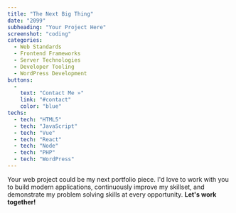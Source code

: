 ```yaml
---
title: "The Next Big Thing"
date: "2099"
subheading: "​Your Project Here"
screenshot: "coding"
categories:
  - Web Standards
  - Frontend Frameworks
  - Server Technologies
  - Developer Tooling
  - WordPress Development
buttons:
  -
    text: "Contact Me »"
    link: "#contact"
    color: "blue"
techs:
  - tech: "HTML5"
  - tech: "JavaScript"
  - tech: "Vue"
  - tech: "React"
  - tech: "Node"
  - tech: "PHP"
  - tech: "WordPress"
---
```

Your web project could be my next portfolio piece. I'd love to work with you to build modern applications, continuously improve my skillset, and demonstrate my problem solving skills at every opportunity. <strong>Let's work together!</strong>